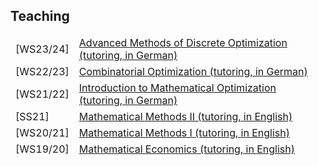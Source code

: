 ## Teaching

<!--<h4 style="margin:0 10px 0;">Conference Reviewers</h4>-->

<table style="border : none;">
<tbody style="border : none;">
<tr class="teach">
<td class="teach" id="sem">[WS23/24]</td>
<td class="teach"><a marker=square href="https://lsf.ovgu.de/qislsf/rds?state=verpublish&status=init&vmfile=no&publishid=201370&moduleCall=webInfo&publishConfFile=webInfo&publishSubDir=veranstaltung"><autocolor>Advanced Methods of Discrete Optimization (tutoring, in German)</autocolor></a></td>
</tr>
<tr class="teach">
<td class="teach" id="sem">[WS22/23]</td>
<td class="teach"><a href="https://lsf.ovgu.de/qislsf/rds?state=verpublish&status=init&vmfile=no&publishid=193431&moduleCall=webInfo&publishConfFile=webInfo&publishSubDir=veranstaltung"><autocolor>Combinatorial Optimization (tutoring, in German)</autocolor></a></td>
</tr>
<tr class="teach">
<td class="teach" id="sem">[WS21/22]</td>
<td class="teach"><a href="https://lsf.ovgu.de/qislsf/rds?state=verpublish&status=init&vmfile=no&publishid=179072&moduleCall=webInfo&publishConfFile=webInfo&publishSubDir=veranstaltung"><autocolor>Introduction to Mathematical Optimization (tutoring, in German) </autocolor></a></td>
</tr>
<tr class="teach">
<td class="teach" id="sem">[SS21]</td>
<td class="teach"><a href="https://lsf.ovgu.de/qislsf/rds?state=verpublish&status=init&vmfile=no&publishid=172245&moduleCall=webInfo&publishConfFile=webInfo&publishSubDir=veranstaltung"><autocolor>Mathematical Methods II (tutoring, in English)</autocolor></a></td>
</tr>
<tr class="teach">
<td class="teach" id="sem">[WS20/21]</td>
<td class="teach"><a href="https://www.math.uni-magdeburg.de/~werner/math_methodsI.html"><autocolor>Mathematical Methods I (tutoring, in English)</autocolor></a></td>
</tr>
<tr class="teach">
<td class="teach" id="sem">[WS19/20]</td>
<td class="teach"><a href="https://www.math.uni-magdeburg.de/~werner/math-ec-new.html"><autocolor>Mathematical Economics (tutoring, in English)</autocolor></a></td>
</tr>
</tbody>
</table>